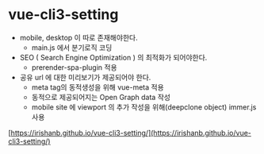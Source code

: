 # vue-cli3-setting

- mobile, desktop 이 따로 존재해야한다.
  - main.js 에서 분기로직 코딩
    <br>
- SEO ( Search Engine Optimization ) 의 최적화가 되어야한다.
  - prerender-spa-plugin 적용
    <br>
- 공유 url 에 대한 미리보기가 제공되어야 한다.
  - meta tag의 동적생성을 위해 vue-meta 적용
  - 동적으로 제공되어지는 Open Graph data 작성
  - mobile site 에 viewport 의 추가 작성을 위해(deepclone object) immer.js 사용

[https://irishanb.github.io/vue-cli3-setting/](https://irishanb.github.io/vue-cli3-setting/)
